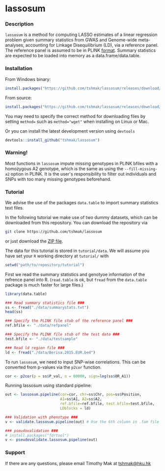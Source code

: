 lassosum
=======================

### Description

`lassosum` is a method for computing LASSO estimates of a linear regression problem given summary statistics from GWAS and Genome-wide meta-analyses, accounting for Linkage Disequilibrium (LD), via a reference panel.
The reference panel is assumed to be in PLINK [format](https://www.cog-genomics.org/plink2/).
Summary statistics are expected to be loaded into memory as a data.frame/data.table. 

### Installation

From Windows binary:
```r
install.packages("https://github.com/tshmak/lassosum/releases/download/v0.2.0/lassosum_0.2.zip", repos=NULL)
```
From source: 
```r
install.packages("https://github.com/tshmak/lassosum/releases/download/v0.2.0/lassosum_0.2.tar.gz", repos=NULL)
```
You may need to specify the correct method for downloading files by setting `method=` such as `method="wget"` when installing on Linux or Mac. 

Or you can install the latest development version using `devtools`
```r
devtools::install_github("tshmak/lassosum")
```
### Warning!

Most functions in `lassosum` impute missing genotypes in PLINK bfiles with a homozygous A2 genotype, which is the same as using the `--fill-missing-a2` option in PLINK. It is the user's responsibility to filter out individuals and SNPs with too many missing genotypes beforehand. 

### Tutorial

We advise the use of the packages `data.table` to import summary statistics text files.

In the following tutorial we make use of two dummy datasets, which can be downloaded from this repository.
You can download the repository via

```bash
git clone https://github.com/tshmak/lassosum
```

or just download the [ZIP file](https://github.com/tshmak/lassosum/archive/v0.2.0.zip).

The data for this tutorial is stored in `tutorial/data`. 
We will assume you have set your `R` working directory at `tutorial/` with 

```r
setwd("path/to/repository/tutorial")
```

First we read the summary statistics and genotyoe information of the refrence panel into R. (`read.table` is ok, but `fread` from the `data.table` package is much faster for large files.)



```r
library(data.table)

### Read summary statistics file ###
ss <- fread("./data/summarystats.txt")
head(ss)

### Specify the PLINK file stub of the reference panel ###
ref.bfile <- "./data/refpanel"

### Specify the PLINK file stub of the test data ###
test.bfile <- "./data/testsample"

### Read ld region file ###
ld <- fread("./data/Berisa.2015.EUR.bed")
```

To run `lassosum`, we need to input SNP-wise correlations. This can be converted from p-values via the `p2cor` function. 
```r
cor <- p2cor(p = ss$P_val, n = 60000, sign=log(ss$OR_A1))
```

Running lassosum using standard pipeline: 
```r
out <- lassosum.pipeline(cor=cor, chr=ss$Chr, pos=ss$Position, 
                         A1=ss$A1, A2=ss$A2,
                         ref.bfile=ref.bfile, test.bfile=test.bfile, 
                         LDblocks = ld)

### Validation with phenotype ### 
v <- validate.lassosum.pipeline(out) # Use the 6th column in .fam file in test dataset for test phenotype

### pseudovalidation ###
# install.packages("fdrtool")
v <- pseudovalidate.lassosum.pipeline(out)

```
### Support
If there are any questions, please email Timothy Mak at tshmak@hku.hk
